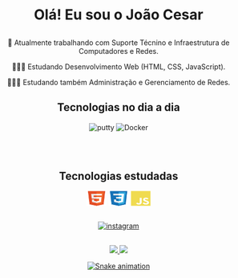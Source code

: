  ##

<div align="center">
  <h1>Olá! Eu sou o João Cesar<div/>
</div>

 ##

<div align="center">
  <p>🏫 Atualmente trabalhando com Suporte Técnino e Infraestrutura de Computadores e Redes.</p>
  <p>👨🏻‍💻 Estudando Desenvolvimento Web (HTML, CSS, JavaScript).</p>
  <p>👨🏻‍💻 Estudando também Administração e Gerenciamento de Redes.</p>
</div>
  
 ##
 
<div>
  <h2>Tecnologias no dia a dia</h2>  
  <img align="center" alt="putty" height="30" width="40" src="https://cdn.jsdelivr.net/gh/devicons/devicon/icons/putty/putty-original.svg" /> 
  <img align="center" alt="Docker" height="40" width="40" src="https://cdn.jsdelivr.net/gh/devicons/devicon/icons/docker/docker-plain.svg" />
</div>
  
 ##

<div align="center" style="display: inline_block"><br> 
  <h2>Tecnologias estudadas</h2>
  <img align="center" alt="HTML" height="30" width="40" src="https://raw.githubusercontent.com/devicons/devicon/master/icons/html5/html5-original.svg">
  <img align="center" alt="CSS" height="30" width="40" src="https://raw.githubusercontent.com/devicons/devicon/master/icons/css3/css3-original.svg">
  <img align="center" alt="JS" height="30" width="40" src="https://raw.githubusercontent.com/devicons/devicon/master/icons/javascript/javascript-plain.svg"> 
</div>
      
  ##
  
<div>
  <a href="https://instagram.com/csr.ribeiro" target="_blank">
  <img align="center" src="https://img.shields.io/badge/-csr.ribeiro-05122A?style=flat&logo=instagram" alt="instagram"/></a>
</div> 

  ##

<div align="center">
  <a href="https://github.com/uriellouis">
  <img height="180em" src="https://github-readme-stats.vercel.app/api?username=uriellouis&show_icons=true&theme=dark&include_all_commits=true&count_private=true"/>
  <img height="180em" src="https://github-readme-stats.vercel.app/api/top-langs/?username=uriellouis&layout=compact&langs_count=7&theme=dark"/>
</div>

<div align="center">
  
  ![Snake animation](https://github.com/uriellouis/uriellouis/blob/output/github-contribution-grid-snake.svg) 
  
</div>

